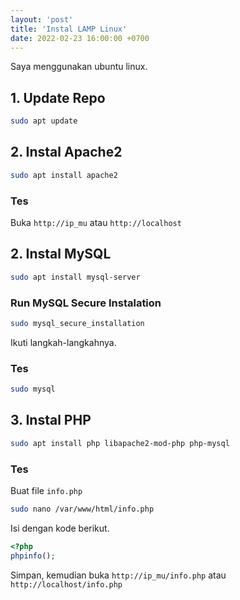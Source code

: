```yaml
---
layout: 'post'
title: 'Instal LAMP Linux'
date: 2022-02-23 16:00:00 +0700
---
```


Saya menggunakan ubuntu linux.

## 1. Update Repo

```bash
sudo apt update
```

## 2. Instal Apache2

```bash
sudo apt install apache2
```

### Tes

Buka `http://ip_mu` atau `http://localhost`

## 2. Instal MySQL

```bash
sudo apt install mysql-server
```

### Run MySQL Secure Instalation

```bash
sudo mysql_secure_installation
```

Ikuti langkah-langkahnya.

### Tes

```bash
sudo mysql
```

## 3. Instal PHP

```bash
sudo apt install php libapache2-mod-php php-mysql
```

### Tes

Buat file `info.php`

```bash
sudo nano /var/www/html/info.php
```

Isi dengan kode berikut.

```php
<?php
phpinfo();
```

Simpan, kemudian buka `http://ip_mu/info.php` atau `http://localhost/info.php`
